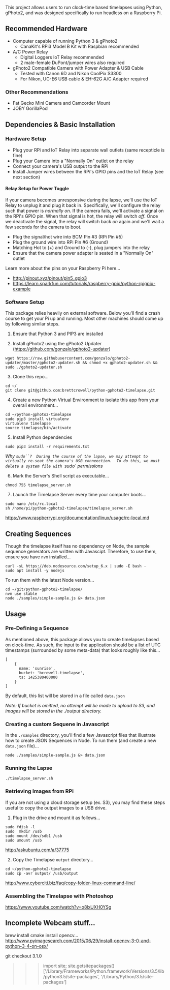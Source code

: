 This project allows users to run clock-time based timelapses using Python, gPhoto2, and was designed specifically to run headless on a Raspberry Pi.

## Recommended Hardware

* Computer capable of running Python 3 & gPhoto2
  * CanaKit's RPi3 Model B Kit with Raspbian recommended
* A/C Power Relay
  * Digital Loggers IoT Relay recommended
  * 2 male-female DuPont/jumper wires also required
* gPhoto2 Compatible Camera with Power Adapter & USB Cable
  * Tested with Canon 6D and Nikon CoolPix S3300
  * For Nikon, UC-E6 USB cable & EH-62G A/C Adapter required

### Other Recommendations

- Fat Gecko Mini Camera and Camcorder Mount
- JOBY GorillaPod

## Dependencies & Basic Installation

### Hardware Setup

- Plug your RPi and IoT Relay into separate wall outlets (same recepticle is fine)
- Plug your Camera into a "Normally On" outlet on the relay
- Connect your camera's USB output to the RPi
- Install Jumper wires between the RPi's GPIO pins and the IoT Relay (see next section)

#### Relay Setup for Power Toggle

If your camera becomes unresponsive during the lapse, we'll use the IoT Relay to unplug it and plug it back in.  Specifically, we'll configure the relay such that power is *normally on*.  If the camera fails, we'll activate a signal on the RPi's GPIO pin.  When that signal is hot, the relay will switch *off*.  Once we deactivate the signal, the relay will switch back *on* again and we'll wait a few seconds for the camera to boot.

- Plug the signal/hot wire into BCM Pin #3 (RPi Pin #5)
- Plug the ground wire into RPi Pin #6 (Ground)
- Matching Hot to (+) and Ground to (-), plug jumpers into the relay
- Ensure that the camera power adapter is seated in a "Normally On" outlet

Learn more about the pins on your Raspberry Pi here...

* http://pinout.xyz/pinout/pin5_gpio3
* https://learn.sparkfun.com/tutorials/raspberry-gpio/python-rpigpio-example

### Software Setup

This package relies heavily on external software. Below you'll find a crash course to get your Pi up and running. Most other machines should come up by following similar steps.

1) Ensure that Python 3 and PIP3 are installed

2) Install gPhoto2 using the gPhoto2 Updater (https://github.com/gonzalo/gphoto2-updater)

```
wget https://raw.githubusercontent.com/gonzalo/gphoto2-updater/master/gphoto2-updater.sh && chmod +x gphoto2-updater.sh && sudo ./gphoto2-updater.sh
```

3) Clone this repo...

```
cd ~/
git clone git@github.com:brettcrowell/python-gphoto2-timelapse.git
```

4) Create a new Python Virtual Environment to isolate this app from your overall environment...

```
cd ~/python-gphoto2-timelapse
sudo pip3 install virtualenv
virtualenv timelapse
source timelapse/bin/activate
```

5) Install Python dependencies

```
sudo pip3 install -r requirements.txt
```

_Why `sudo``?  During the course of the lapse, we may attempt to virtually re-seat the camera's USB conneection.  To do this, we must delete a system file with `sudo` permissions_

6) Mark the Server's Shell script as executable...

```
chmod 755 timelapse_server.sh
```

7) Launch the Timelapse Server every time your computer boots...

```
sudo nano /etc/rc.local
sh /home/pi/python-gphoto2-timelapse/timelapse_server.sh
```

https://www.raspberrypi.org/documentation/linux/usage/rc-local.md

## Creating Sequences

Though the timelapse itself has no dependency on Node, the sample sequence generators are written with Javascipt.  Therefore, to use them, ensure you have `nvm` installed...

```
curl -sL https://deb.nodesource.com/setup_6.x | sudo -E bash -
sudo apt install -y nodejs
```

To run them with the latest Node version...

```
cd ~/git/python-gphoto2-timelapse/
nvm use stable
node ./samples/simple-sample.js &> data.json
```

## Usage

### Pre-Defining a Sequence

As mentioned above, this package allows you to create timelapses based on clock-time.  As such, the input to the application should be a list of UTC timestamps (surrounded by some meta-data) that looks roughly like this...

```
[
    {
      name: 'sunrise',
      bucket: 'bcrowell-timelapse',
      ts: 1425380400000
    }
]
```

By default, this list will be stored in a file called `data.json`

_Note: If bucket is omitted, no attempt will be made to upload to S3, and images will be stored in the ./output directory._

### Creating a custom Sequene in Javascript

In the `./samples` directory, you'll find a few Javascript files that illustrate how to create JSON Sequences in Node.  To run them (and create a new `data.json` file)...

```
node ./samples/simple-sample.js &> data.json
```

### Running the Lapse

```
./timelapse_server.sh
```

### Retrieving Images from RPi

If you are not using a cloud storage setup (ex. S3), you may find these steps useful to copy the output images to a USB drive.

1) Plug in the drive and mount it as follows...

```
sudo fdisk -l
sudo  mkdir /usb
sudo mount /dev/sdb1 /usb
sudo umount /usb
```

http://askubuntu.com/a/37775

2) Copy the Timelapse `output` directory...

```
cd ~/python-gphoto2-timelapse
sudo cp -avr output/ /usb/output
```

http://www.cyberciti.biz/faq/copy-folder-linux-command-line/

### Assembling the Timelapse with Photoshop

https://www.youtube.com/watch?v=o8lxUXH0YSg

## Incomplete Webcam stuff...

brew install cmake
install opencv...
http://www.pyimagesearch.com/2015/06/29/install-opencv-3-0-and-python-3-4-on-osx/

git checkout 3.1.0

>>> import site; site.getsitepackages()
['/Library/Frameworks/Python.framework/Versions/3.5/lib/python3.5/site-packages', '/Library/Python/3.5/site-packages']

```
